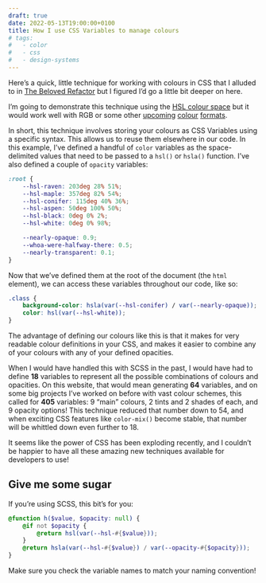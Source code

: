 ```yaml
---
draft: true
date: 2022-05-13T19:00:00+0100
title: How I use CSS Variables to manage colours
# tags:
#   - color
#   - css
#   - design-systems
---
```


Here’s a quick, little technique for working with colours in CSS that I alluded to in [The Beloved Refactor](/article/the-beloved-refactor/) but I figured I’d go a little bit deeper on here.

I’m going to demonstrate this technique using the [HSL colour space](https://en.wikipedia.org/wiki/HSL_and_HSV) but it would work well with RGB or some other [upcoming](/feature-watch/#css-color-function) [colour](/feature-watch/#css-lch-lab) [formats](/feature-watch/#hwb).

In short, this technique involves storing your colours as CSS Variables using a specific syntax. This allows us to reuse them elsewhere in our code. In this example, I’ve defined a handful of `color` variables as the space-delimited values that need to be passed to a `hsl()` or `hsla()` function. I’ve also defined a couple of `opacity` variables:

```css
:root {
    --hsl-raven: 203deg 28% 51%;
    --hsl-maple: 357deg 82% 54%;
    --hsl-conifer: 115deg 40% 36%;
    --hsl-aspen: 50deg 100% 50%;
    --hsl-black: 0deg 0% 2%;
    --hsl-white: 0deg 0% 98%;

    --nearly-opaque: 0.9;
    --whoa-were-halfway-there: 0.5;
    --nearly-transparent: 0.1;
}
```

Now that we’ve defined them at the root of the document (the `html` element), we can access these variables throughout our code, like so:

```css
.class {
    background-color: hsla(var(--hsl-conifer) / var(--nearly-opaque));
    color: hsl(var(--hsl-white));
}
```

The advantage of defining our colours like this is that it makes for very readable colour definitions in your CSS, and makes it easier to combine any of your colours with any of your defined opacities.

When I would have handled this with SCSS in the past, I would have had to define **18** variables to represent all the possible combinations of colours and opacities. On this website, that would mean generating **64** variables, and on some big projects I’ve worked on before with vast colour schemes, this called for **405** variables: 9 <q>main</q> colours, 2 tints and 2 shades of each, and 9 opacity options! This technique reduced that number down to 54, and when exciting CSS features like `color-mix()` become stable, that number will be whittled down even further to 18.

It seems like the power of CSS has been exploding recently, and I couldn’t be happier to have all these amazing new techniques available for developers to use!

## Give me some sugar

If you’re using SCSS, this bit’s for you:

```scss
@function h($value, $opacity: null) {
    @if not $opacity {
        @return hsl(var(--hsl-#{$value}));
    }
    @return hsla(var(--hsl-#{$value}) / var(--opacity-#{$opacity}));
}
```

Make sure you check the variable names to match your naming convention!

